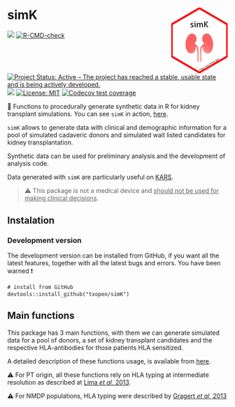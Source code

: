 
<!-- README.md is generated from README.Rmd. Please edit that file -->

# simK <img src="man/figures/logo.png" height="150" align="right"/>

<!-- badges: start -->

[![](https://img.shields.io/badge/devel%20version-0.2.1-blue.svg)](https://github.com/txopen/simK)
[![R-CMD-check](https://github.com/txopen/simK/workflows/R-CMD-check/badge.svg)](https://github.com/txopen/simK/actions)
[![Project Status: Active – The project has reached a stable, usable
state and is being actively
developed.](https://www.repostatus.org/badges/latest/active.svg)](https://www.repostatus.org/#active)
[![](https://img.shields.io/badge/lifecycle-experimental-orange.svg)](https://lifecycle.r-lib.org/articles/stages.html#experimental)
[![License:
MIT](https://img.shields.io/badge/license-MIT-blue.svg)](https://cran.r-project.org/web/licenses/MIT)
[![Codecov test
coverage](https://codecov.io/gh/txopen/simK/branch/main/graph/badge.svg)](https://app.codecov.io/gh/txopen/simK?branch=main)
<!-- badges: end -->

:dart: Functions to procedurally generate synthetic data in R for kidney
transplant simulations. You can see `simK` in action,
[here](https://txopen.github.io/simK/index.html).

`simK` allows to generate data with clinical and demographic information
for a pool of simulated cadaveric donors and simulated wait listed
candidates for kidney transplantation.

Synthetic data can be used for preliminary analysis and the development
of analysis code.

Data generated with `simK` are particularly useful on
[KARS](https://balima.shinyapps.io/kars/).

> :warning: This package is not a medical device and <ins>should not be
> used for making clinical decisions</ins>.

## Instalation

### Development version

The development version can be installed from GitHub, if you want all
the latest features, together with all the latest bugs and errors. You
have been warned :exclamation:

    # install from GitHub
    devtools::install_github("txopen/simK")

## Main functions

This package has 3 main functions, with them we can generate simulated
data for a pool of donors, a set of kidney transplant candidates and the
respective HLA-antibodies for those patients HLA sensitized.

A detailed description of these functions usage, is available from
[here](https://txopen.github.io/simK/articles/simk.html).

:warning: For PT origin, all these functions rely on HLA typing at
intermediate resolution as described at [Lima *et al*,
2013](https://12f11c1f-960a-f627-594d-b8ce276384f7.filesusr.com/ugd/3e838e_dc548dede99a4db5869c3d2c20c2d16f.pdf?index=true).

:warning: For NMDP populations, HLA typing were described by [Gragert
*et al*,
2013](https://reader.elsevier.com/reader/sd/pii/S0198885913001821?token=885F05F0FAD857548C932A5CC40B6962CD7A9FC589A73FC6DECE56D6E4E247587E06D755C16D9F2EA425111289B5DC2F&originRegion=eu-west-1&originCreation=20220222173605)
